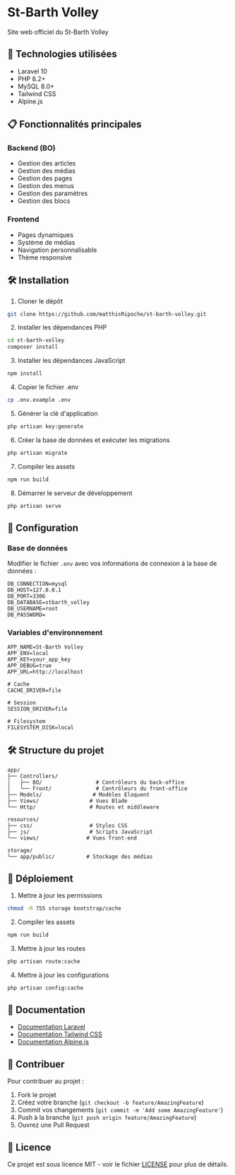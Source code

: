 # St-Barth Volley

Site web officiel du St-Barth Volley

## 🚀 Technologies utilisées

- Laravel 10
- PHP 8.2+
- MySQL 8.0+
- Tailwind CSS
- Alpine.js

## 📋 Fonctionnalités principales

### Backend (BO)
- Gestion des articles
- Gestion des médias
- Gestion des pages
- Gestion des menus
- Gestion des paramètres
- Gestion des blocs

### Frontend
- Pages dynamiques
- Système de médias
- Navigation personnalisable
- Thème responsive

## 🛠️ Installation

1. Cloner le dépôt
```bash
git clone https://github.com/matthisRipoche/st-barth-volley.git
```

2. Installer les dépendances PHP
```bash
cd st-barth-volley
composer install
```

3. Installer les dépendances JavaScript
```bash
npm install
```

4. Copier le fichier .env
```bash
cp .env.example .env
```

5. Générer la clé d'application
```bash
php artisan key:generate
```

6. Créer la base de données et exécuter les migrations
```bash
php artisan migrate
```

7. Compiler les assets
```bash
npm run build
```

8. Démarrer le serveur de développement
```bash
php artisan serve
```

## 📝 Configuration

### Base de données
Modifier le fichier `.env` avec vos informations de connexion à la base de données :
```
DB_CONNECTION=mysql
DB_HOST=127.0.0.1
DB_PORT=3306
DB_DATABASE=stbarth_volley
DB_USERNAME=root
DB_PASSWORD=
```

### Variables d'environnement
```
APP_NAME=St-Barth Volley
APP_ENV=local
APP_KEY=your_app_key
APP_DEBUG=true
APP_URL=http://localhost

# Cache
CACHE_DRIVER=file

# Session
SESSION_DRIVER=file

# Filesystem
FILESYSTEM_DISK=local
```

## 🛠️ Structure du projet

```
app/
├── Controllers/
│   ├── BO/                 # Contrôleurs du back-office
│   └── Front/              # Contrôleurs du front-office
├── Models/                # Modèles Eloquent
├── Views/                # Vues Blade
└── Http/                 # Routes et middleware

resources/
├── css/                  # Styles CSS
├── js/                   # Scripts JavaScript
└── views/               # Vues front-end

storage/
└── app/public/          # Stockage des médias
```

## 🚀 Déploiement

1. Mettre à jour les permissions
```bash
chmod -R 755 storage bootstrap/cache
```

2. Compiler les assets
```bash
npm run build
```

3. Mettre à jour les routes
```bash
php artisan route:cache
```

4. Mettre à jour les configurations
```bash
php artisan config:cache
```

## 📝 Documentation

- [Documentation Laravel](https://laravel.com/docs)
- [Documentation Tailwind CSS](https://tailwindcss.com/docs)
- [Documentation Alpine.js](https://alpinejs.dev)

## 🤝 Contribuer

Pour contribuer au projet :

1. Fork le projet
2. Créez votre branche (`git checkout -b feature/AmazingFeature`)
3. Commit vos changements (`git commit -m 'Add some AmazingFeature'`)
4. Push à la branche (`git push origin feature/AmazingFeature`)
5. Ouvrez une Pull Request

## 📝 Licence

Ce projet est sous licence MIT - voir le fichier [LICENSE](LICENSE) pour plus de détails.